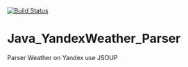 [![Build Status](https://travis-ci.com/megoRU/Java_YandexWeather_Parser.svg?branch=master)](https://travis-ci.com/megoRU/Java_YandexWeather_Parser)
# Java_YandexWeather_Parser
Parser Weather on Yandex use JSOUP
